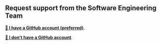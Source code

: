 ## Request support from the Software Engineering Team

**[📝 I have a GitHub account (preferred)](https://github.com/CU-DBMI/set-intake/issues/new?template=issue.yaml)**.

**[📝 I don't have a GitHub account](https://forms.gle/x5xHTXduRHERvhhS9)**.
